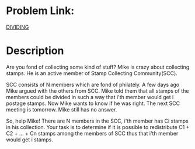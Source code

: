 # Problem Link:
[DIVIDING](https://www.codechef.com/problems/DIVIDING/)

# Description
Are you fond of collecting some kind of stuff? Mike is crazy about collecting stamps. He is an active member of Stamp Collecting Сommunity(SCC).

SCC consists of N members which are fond of philately. A few days ago Mike argued with the others from SCC. Mike told them that all stamps of the members could be divided in such a way that i'th member would get i postage stamps. Now Mike wants to know if he was right. The next SCC meeting is tomorrow. Mike still has no answer.

So, help Mike! There are N members in the SCC, i'th member has Ci stamps in his collection. Your task is to determine if it is possible to redistribute C1 + C2 + ... + Cn stamps among the members of SCC thus that i'th member would get i stamps.

